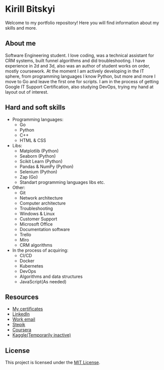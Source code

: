 # Kirill Bitskyi

Welcome to my portfolio repository! Here you will find information about my skills and more.

## About me

Software Engineering student. I love coding, was a technical assistant for CRM systems, built funnel algorithms and did troubleshooting. I have experience in 2d and 3d, also was an author of student works on order, mostly coursework. At the moment I am actively developing in the IT sphere, from programming languages I know Python, but more and more I move to Go and leave the first one for scripts. I am in the process of getting Google IT Support Certification, also studying DevOps, trying my hand at layout out of interest.

<!-- ## Project categories

### [Название проекта 1](ссылка на проект)

Описание проекта 1.

![Пример изображения](ссылка на изображение)

### [Название проекта 2](ссылка на проект)

Описание проекта 2.

![Пример изображения](ссылка на изображение)

...
-->

## Hard and soft skills

- Programming languages:
  - Go
  - Python
  - C++
  - HTML & CSS
- Libs:
  - Matplotlib (Python)
  - Seaborn (Python)
  - Scikit Learn (Python)
  - Pandas & NumPy (Python)
  - Selenium (Python)
  - Zap (Go)
  - Standart programming languages libs etc.
- Other:
  - Git
  - Network architecture
  - Computer architecture
  - Troubleshooting
  - Windows & Linux
  - Customer Support
  - Microsoft Office
  - Documentation software
  - Trello
  - Miro
  - CRM algorithms
- In the process of acquiring:
  - CI/CD
  - Docker
  - Kubernetes
  - DevOps
  - Algorithms and data structures
  - JavaScript(As needed)

## Resources

- [My certificates](https://drive.google.com/drive/folders/1dRkaWjAHm9nySfKVy2tW9alOoPzE5Y5b?usp=sharing)
- [LinkedIn](https://www.linkedin.com/in/kirill-bitskyi-025672284/)
- [Work email](nobusymaile@gmail.com)
- [Stepik](https://stepik.org/users/292738716/profile)
- [Coursera](https://www.coursera.org/user/83427ca96d65acb519e57ae4c5aa49d7)
- [Kaggle(Temporarily inactive)](https://www.kaggle.com/oneminepowminx)

## License

This project is licensed under the [MIT License](https://github.com/1minEpowMinX/1minEpowMinX/blob/main/LICENSE).



<!--
**1minEpowMinX/1minEpowMinX** is a ✨ _special_ ✨ repository because its `README.md` (this file) appears on your GitHub profile.

Here are some ideas to get you started:

- 🔭 I’m currently working on ...
- 🌱 I’m currently learning ...
- 👯 I’m looking to collaborate on ...
- 🤔 I’m looking for help with ...
- 💬 Ask me about ...
- 📫 How to reach me: ...
- 😄 Pronouns: ...
- ⚡ Fun fact: ...
-->
